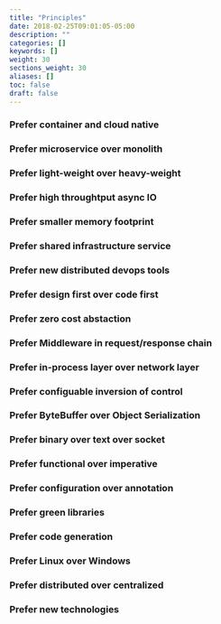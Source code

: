 ```yaml
---
title: "Principles"
date: 2018-02-25T09:01:05-05:00
description: ""
categories: []
keywords: []
weight: 30
sections_weight: 30
aliases: []
toc: false
draft: false
---
```



### Prefer container and cloud native

### Prefer microservice over monolith

### Prefer light-weight over heavy-weight

### Prefer high throughtput async IO

### Prefer smaller memory footprint

### Prefer shared infrastructure service

### Prefer new distributed devops tools

### Prefer design first over code first

### Prefer zero cost abstaction

### Prefer Middleware in request/response chain

### Prefer in-process layer over network layer

### Prefer configuable inversion of control

### Prefer ByteBuffer over Object Serialization

### Prefer binary over text over socket

### Prefer functional over imperative

### Prefer configuration over annotation

### Prefer green libraries

### Prefer code generation

### Prefer Linux over Windows

### Prefer distributed over centralized

### Prefer new technologies
